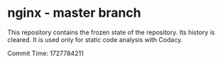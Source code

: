 # nginx - master branch

This repository contains the frozen state of the repository.
Its history is cleared. It is used only for static code
analysis with Codacy.

Commit Time: 1727784211